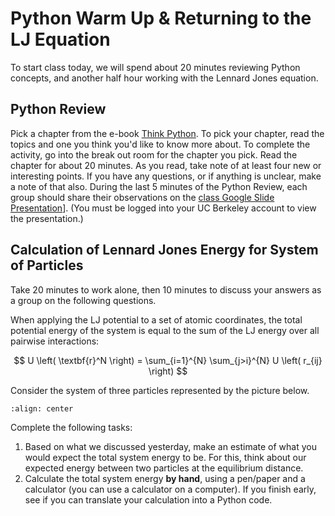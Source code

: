# Python Warm Up & Returning to the LJ Equation

To start class today, we will spend about 20 minutes reviewing Python concepts, and another half hour working with the Lennard Jones equation.


## Python Review

Pick a chapter from the e-book [Think Python](https://greenteapress.com/thinkpython/html/index.html). 
To pick your chapter, read the topics and one you think you'd like to know more about. 
To complete the activity, go into the break out room for the chapter you pick.
Read the chapter for about 20 minutes. As you read, take note of at least four new or interesting points. 
If you have any questions, or if anything is unclear, make a note of that also.
During the last 5 minutes of the Python Review, each group should share their observations on the [class Google Slide Presentation](https://docs.google.com/presentation/d/13b2208ItU8VLqdxMI1ovSCl0Ll3aIYy6CdWZUZi5LxA/edit?usp=sharing)]. (You must be logged into your UC Berkeley account to view the presentation.)

## Calculation of Lennard Jones Energy for System of Particles

Take 20 minutes to work alone, then 10 minutes to discuss your answers as a group on the following questions.

When applying the LJ potential to a set of atomic coordinates, the total potential energy of the system is equal to the sum of the LJ energy over all pairwise interactions:

$$
U \left( \textbf{r}^N \right) = \sum_{i=1}^{N} \sum_{j>i}^{N} U \left( r_{ij} \right)
$$

Consider the system of three particles represented by the picture below.  

```{image} ../fig/three-particles.png
:align: center
```

Complete the following tasks:

1. Based on what we discussed yesterday, make an estimate of what you would expect the total system energy to be. For this, think about our expected energy between two particles at the equilibrium distance.
2. Calculate the total system energy **by hand**, using a pen/paper and a calculator (you can use a calculator on a computer). If you finish early, see if you can translate your calculation into a Python code.